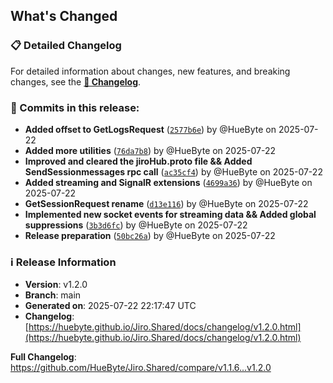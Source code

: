 ## What's Changed

### 📋 Detailed Changelog

For detailed information about changes, new features, and breaking changes, see the [**📖 Changelog**](https://huebyte.github.io/Jiro.Shared/docs/changelog/v1.2.0.html).

### 🔄 Commits in this release:

- **Added offset to GetLogsRequest** ([`2577b6e`](https://github.com/HueByte/Jiro.Shared/commit/2577b6e)) by @HueByte on 2025-07-22
- **Added more utilities** ([`76da7b8`](https://github.com/HueByte/Jiro.Shared/commit/76da7b8)) by @HueByte on 2025-07-22
- **Improved and cleared the jiroHub.proto file && Added SendSessionmessages rpc call** ([`ac35cf4`](https://github.com/HueByte/Jiro.Shared/commit/ac35cf4)) by @HueByte on 2025-07-22
- **Added streaming and SignalR extensions** ([`4699a36`](https://github.com/HueByte/Jiro.Shared/commit/4699a36)) by @HueByte on 2025-07-22
- **GetSessionRequest rename** ([`d13e116`](https://github.com/HueByte/Jiro.Shared/commit/d13e116)) by @HueByte on 2025-07-22
- **Implemented new socket events for streaming data && Added global suppressions** ([`3b3d6fc`](https://github.com/HueByte/Jiro.Shared/commit/3b3d6fc)) by @HueByte on 2025-07-22
- **Release preparation** ([`50bc26a`](https://github.com/HueByte/Jiro.Shared/commit/50bc26a)) by @HueByte on 2025-07-22

### ℹ️ Release Information

- **Version**: v1.2.0
- **Branch**: main
- **Generated on**: 2025-07-22 22:17:47 UTC
- **Changelog**: [https://huebyte.github.io/Jiro.Shared/docs/changelog/v1.2.0.html](https://huebyte.github.io/Jiro.Shared/docs/changelog/v1.2.0.html)

**Full Changelog**: <https://github.com/HueByte/Jiro.Shared/compare/v1.1.6...v1.2.0>
